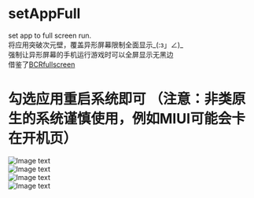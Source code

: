 # setAppFull
set app to full screen run.<br>
将应用突破次元壁，覆盖异形屏幕限制全面显示_(:з」∠)_<br>
强制让异形屏幕的手机运行游戏时可以全屏显示无黑边<br>
借鉴了[BCRfullscreen](https://github.com/KitsunePie/BCRfullscreen)<br>

# 勾选应用重启系统即可 （注意：非类原生的系统谨慎使用，例如MIUI可能会卡在开机页）<br>
![Image text](https://github.com/cokkeijigen/setAppFull/blob/master/image0.png)<br>
![Image text](https://github.com/cokkeijigen/setAppFull/blob/master/image.png)<br>
![Image text](https://github.com/cokkeijigen/setAppFull/blob/master/image1.png)<br>
![Image text](https://github.com/cokkeijigen/setAppFull/blob/master/image2.png)<br>

